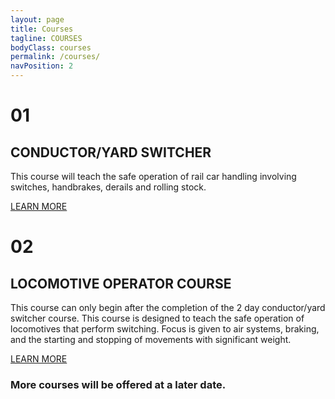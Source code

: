 ```yaml
---
layout: page
title: Courses
tagline: COURSES
bodyClass: courses
permalink: /courses/
navPosition: 2
---
```


<div class="col col--6-of-12 course-tile">
	<!-- <img src="{{site.baseurl}}/images/courses/course-intro-1.jpg"> -->
	<div id="course-1" class="course-container">
		<div class="course-content">
			<h1>01</h1>
			<h2>CONDUCTOR/YARD SWITCHER</h2>
			<p>This course will teach the safe operation of rail car handling involving switches, handbrakes, derails and rolling stock.</p>
			<a class="button" href="#">LEARN MORE</a>
		</div>		
	</div>
</div>
<div class="col col--6-of-12 course-tile">
	<!-- <img src="{{site.baseurl}}/images/courses/course-intro-2.jpg"> -->
	<div id="course-2" class="course-container">
		<div class="course-content">
			<h1>02</h1>
			<h2>LOCOMOTIVE OPERATOR COURSE</h2>
			<p>This course can only begin after the completion of the 2 day conductor/yard switcher course.  This course is designed to teach the safe operation of locomotives that perform switching.  Focus is given to air systems, braking, and the starting and stopping of movements with significant weight.</p>
			<a class="button" href="#">LEARN MORE</a>
		</div>
	</div>
</div>
<div class="about-closing container">
	<div class="row">
		<div class="col col--12-of-12">
			<h3>More courses will be offered at a later date.</h3>
		</div>
	</div>
</div>